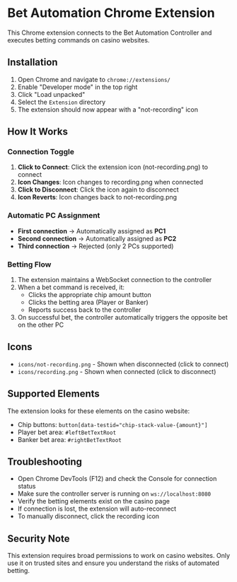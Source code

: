 # Bet Automation Chrome Extension

This Chrome extension connects to the Bet Automation Controller and executes betting commands on casino websites.

## Installation

1. Open Chrome and navigate to `chrome://extensions/`
2. Enable "Developer mode" in the top right
3. Click "Load unpacked"
4. Select the `Extension` directory
5. The extension should now appear with a "not-recording" icon

## How It Works

### Connection Toggle

1. **Click to Connect**: Click the extension icon (not-recording.png) to connect
2. **Icon Changes**: Icon changes to recording.png when connected
3. **Click to Disconnect**: Click the icon again to disconnect
4. **Icon Reverts**: Icon changes back to not-recording.png

### Automatic PC Assignment

- **First connection** → Automatically assigned as **PC1**
- **Second connection** → Automatically assigned as **PC2**
- **Third connection** → Rejected (only 2 PCs supported)

### Betting Flow

1. The extension maintains a WebSocket connection to the controller
2. When a bet command is received, it:
   - Clicks the appropriate chip amount button
   - Clicks the betting area (Player or Banker)
   - Reports success back to the controller
3. On successful bet, the controller automatically triggers the opposite bet on the other PC

## Icons

- `icons/not-recording.png` - Shown when disconnected (click to connect)
- `icons/recording.png` - Shown when connected (click to disconnect)

## Supported Elements

The extension looks for these elements on the casino website:

- Chip buttons: `button[data-testid="chip-stack-value-{amount}"]`
- Player bet area: `#leftBetTextRoot`
- Banker bet area: `#rightBetTextRoot`

## Troubleshooting

- Open Chrome DevTools (F12) and check the Console for connection status
- Make sure the controller server is running on `ws://localhost:8080`
- Verify the betting elements exist on the casino page
- If connection is lost, the extension will auto-reconnect
- To manually disconnect, click the recording icon

## Security Note

This extension requires broad permissions to work on casino websites. Only use it on trusted sites and ensure you understand the risks of automated betting.
